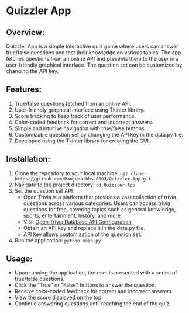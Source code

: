 <!DOCTYPE html>
<html lang="en">

<body>

<h1>Quizzler App</h1>

<h2>Overview:</h2>
<p>Quizzler App is a simple interactive quiz game where users can answer true/false questions and test their knowledge on various topics. The app fetches questions from an online API and presents them to the user in a user-friendly graphical interface. The question set can be customized by changing the API key.</p>

<h2>Features:</h2>
<ol>
    <li>True/false questions fetched from an online API.</li>
    <li>User-friendly graphical interface using Tkinter library.</li>
    <li>Score tracking to keep track of user performance.</li>
    <li>Color-coded feedback for correct and incorrect answers.</li>
    <li>Simple and intuitive navigation with true/false buttons.</li>
    <li>Customizable question set by changing the API key in the data.py file.</li>
    <li>Developed using the Tkinter library for creating the GUI.</li>
</ol>

<h2>Installation:</h2>
<ol>
    <li>Clone the repository to your local machine:
        <code>git clone https://github.com/Manjunathhs-0003/Quizzler-App.git</code></li>
    <li>Navigate to the project directory:
        <code>cd Quizzler-App</code></li>
    <li>Set the question set API:
        <ul>
          <li>Open Trivia is a platform that provides a vast collection of trivia questions across various categories. Users can access trivia questions for free, covering topics such as general knowledge, sports, entertainment, history, and more.</li>
            <li>Visit <a href="https://opentdb.com/api_config.php">Open Trivia Database API Configuration</a></li>
            <li>Obtain an API key and replace it in the data.py file.</li>
            <li>API key allows customization of the question set.</li>
        </ul></li>
    <li>Run the application:
        <code>python main.py</code></li>
</ol>

<h2>Usage:</h2>
<ul>
    <li>Upon running the application, the user is presented with a series of true/false questions.</li>
    <li>Click the "True" or "False" buttons to answer the question.</li>
    <li>Receive color-coded feedback for correct and incorrect answers.</li>
    <li>View the score displayed on the top.</li>
    <li>Continue answering questions until reaching the end of the quiz.</li>
</ul>

</body>
</html>
